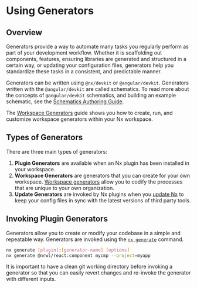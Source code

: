 # Using Generators

## Overview

Generators provide a way to automate many tasks you regularly perform as part of your development workflow. Whether it is scaffolding out components, features, ensuring libraries are generated and structured in a certain way, or updating your configuration files, generators help you standardize these tasks in a consistent, and predictable manner.

Generators can be written using `@nx/devkit` or `@angular/devkit`. Generators written with the `@angular/devkit` are called schematics. To read more about the concepts of `@angular/devkit` schematics, and building an example schematic, see the [Schematics Authoring Guide](https://angular.io/guide/generators-authoring).

The [Workspace Generators](/{{framework}}/workspace/generators/workspace-generators) guide shows you how to create, run, and customize workspace generators within your Nx workspace.

## Types of Generators

There are three main types of generators:

1. **Plugin Generators** are available when an Nx plugin has been installed in your workspace.
2. **Workspace Generators** are generators that you can create for your own workspace. [Workspace generators](/{{framework}}/workspace/generators/workspace-generators) allow you to codify the processes that are unique to your own organization.
3. **Update Generators** are invoked by Nx plugins when you [update Nx](/{{framework}}/workspace/update) to keep your config files in sync with the latest versions of third party tools.

## Invoking Plugin Generators

Generators allow you to create or modify your codebase in a simple and repeatable way. Generators are invoked using the [`nx generate`](/{{framework}}/cli/generate) command.

```bash
nx generate [plugin]:[generator-name] [options]
nx generate @nrwl/react:component mycmp --project=myapp
```

It is important to have a clean git working directory before invoking a generator so that you can easily revert changes and re-invoke the generator with different inputs.
